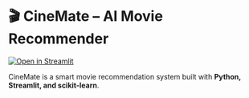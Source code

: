 # 🎬 CineMate – AI Movie Recommender

[![Open in Streamlit](https://img.shields.io/badge/Launch-App-green)](https://cinemate.onrender.com)

CineMate is a smart movie recommendation system built with **Python, Streamlit, and scikit-learn**.
